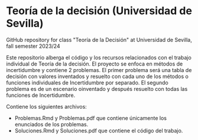 # Teoría de la decisión (Universidad de Sevilla)

GitHub repository for class "Teoría de la Decisión" at Universidad de Sevilla, fall semester 2023/24

Este repositorio alberga el código y los recursos relacionados con el trabajo individual de Teoría de la decisión. 
El proyecto se enfoca en métodos de incertidumbre y contiene 2 problemas. 
El primer problema será una tabla de decisión con valores inventados y resuelto con cada uno de los métodos o funciones individuales de Incertidumbre por separado. 
El segundo problema es de un escenario oinventado y después resuelto con todas las funciones de Incertidumbre.

Contiene los siguientes archivos:
- Problemas.Rmd y Problemas.pdf que contiene únicamente los enunciados de los problemas.
- Soluciones.Rmd y Soluciones.pdf que contiene el código del trabajo.
